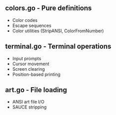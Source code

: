 ## colors.go - Pure definitions

- Color codes
- Escape sequences
- Color utilities (StripANSI, ColorFromNumber)

## terminal.go - Terminal operations

- Input prompts
- Cursor movement
- Screen clearing
- Position-based printing

## art.go - File loading

- ANSI art file I/O
- SAUCE stripping
